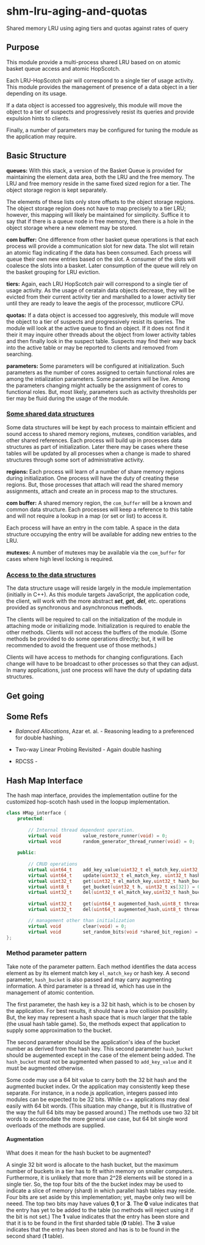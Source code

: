 # shm-lru-aging-and-quotas

Shared memory LRU using aging tiers and quotas against rates of query


## Purpose

This module provide a multi-process shared LRU based on on atomic basket queue access and atomic HopScotch. 

Each LRU-HopScotch pair will correspond to a single tier of usage activity. This module provides the management of presence of a data object in a tier depending on its usage.

If a data object is accessed too aggresively, this module will move the object to a tier of suspects and progressively resist its queries and provide expulsion hints to clients.

Finally, a number of parameters may be configured for tuning the module as the application may require.


## Basic Structure

**queues:** With this stack, a version of the Basket Queue is provided for maintaining the element data area, both the LRU and the free memory. The LRU and free memory reside in the same fixed sized region for a tier. The object storage region is kept separately.

The elements of these lists only store offsets to the object storage regions.  The object storage region does not have to map precisely to a tier LRU; however, this mapping will likely be maintained for simplicity. Suffice it to say that if there is a queue node in free memory, then there is a hole in the object storage where a new element may be stored.

**com buffer:** One difference from other basket queue operations is that each process will provide a communication slot for new data. The slot will retain an atomic flag indicating if the data has been consumed. Each proess will queue their own new entries based on the slot. A consumer of the slots will coalesce the slots into a basket. Later consumption of the queue will rely on the basket grouping for LRU eviction.

**tiers:** Again, each LRU HopScotch pair will correspond to a single tier of usage activity. As the usage of ceratain data objects decrease, they will be evicted from their current activity tier and marshalled to a lower activity tier until they are ready to leave the aegis of the processor, mutlicore CPU.

**quotas:** If a data object is accessed too aggresively, this module will move the object to a tier of suspects and progressively resist its queries. The module will look at the active queue to find an object. If it does not find it their it may inquire other threads about the object from lower activity tables and then finally look in the suspect table. Suspects may find their way back into the active table or may be reported to clients and removed from searching.

**parameters:** Some parameters will be configured at initialization. Such parameters as the number of cores assigned to certain functional roles are among the intialization parameters. Some parameters will be live. Among the parameters changing might actually be the assignment of cores to functional roles. But, most likely, parameters such as activity thresholds per tier may be fluid during the usage of the module.

### <u>Some shared data structures</u>

Some data structures will be kept by each process to maintain efficient and sound access to shared memory regions, mutexes, condition variables, and other shared references. Each process will build up in processes data structures as part of initialization. Later there may be cases where these tables will be updated by all processes when a change is made to shared structures through some sort of administrative activity.

**regions:** Each process will learn of a number of share memory regions during initialization. One process will have the duty of creating these regions. But, those processes that attach will read the shared memory assignments, attach and create an in process map to the structures.

**com buffer:** A shared memory region, the `com_buffer` will be a known and common data structure. Each processes will keep a reference to this table and will not require a lookup in a map (or set or list) to access it. 

Each process will have an entry in the com table. A space in the data structure occupying the entry will be available for adding new entries to the LRU.

**mutexes:** A number of mutexes may be available via the `com_buffer` for cases where high level locking is required.

### <u>Access to the data structures</u>

The data structure usage will reside largely in the module implementation (initially in C++). As this module targets JavaScript, the application code, the client, will work with the more abstract ***set***, ***get***, ***del***, etc. operations provided as synchronous and asynchronous methods.

The clients will be required to call on the initialization of the module in attaching mode or initializing mode. Initialization is required to enable the other methods. Clients will not access the buffers of the module. (Some methods be provided to do some operations directly; but, it will be recommended to avoid the frequent use of those methods.)

Clients will have access to methods for changing configurations. Each change will have to be broadcast to other processes so that they can adjust. In many applications, just one process will have the duty of updating data structures.


## Get going


## Some Refs

* *Balanced Allocations*, Azar et. al. - Reasoning leading to a preferenced for double hashing.
* Two-way Linear Probing Revisited - Again double hashing

* RDCSS - 




## Hash Map Interface

The hash map interface, provides the implementation outline for the customized hop-scotch hash used in the loopup implementation.

```c++
class HMap_interface {
	protected:
	
		// Internal thread dependent operation.
		virtual void 		value_restore_runner(void) = 0;
		virtual void		random_generator_thread_runner(void) = 0;
		
	public:
	
		// CRUD operations
		virtual uint64_t	add_key_value(uint32_t el_match_key,uint32_t hash_bucket,uint32_t offset_value,uint8_t thread_id = 1) = 0;
		virtual uint64_t	update(uint32_t el_match_key, uint32_t hash_bucket, uint32_t v_value,uint8_t thread_id = 1) = 0;
		virtual uint32_t	get(uint32_t el_match_key,uint32_t hash_bucket,uint8_t thread_id = 1) = 0;
		virtual uint8_t		get_bucket(uint32_t h, uint32_t xs[32]) = 0;
		virtual uint32_t	del(uint32_t el_match_key,uint32_t hash_bucket,uint8_t thread_id = 1) = 0;
		
		virtual uint32_t	get(uint64_t augemented_hash,uint8_t thread_id = 1) = 0;
		virtual uint32_t	del(uint64_t augemented_hash,uint8_t thread_id = 1) = 0;

		// management other than initialization
		virtual void		clear(void) = 0;
		virtual void		set_random_bits(void *shared_bit_region) = 0;
};

```

### Method parameter pattern

Take note of the parameter pattern. Each method identifies the data access element as by its element match key `el_match_key` or hash key. A second parameter,  `hash_bucket` is also passed and may carry augmenting information. A third parameter is a thread id, which has use in the management of atomic contention.

The first parameter, the hash key is a 32 bit hash, which is to be chosen by the application. For best results, it should have a low collision possibility. But, the key may represent a hash space that is much larger that the table (the usual hash table game). So, the methods expect that application to supply some approximation to the bucket.

The second parameter should be the application's idea of the bucket number as derived from the hash key. This second parameter `hash_bucket` should be augemented except in the case of the element being added. The `hash_bucket` must not be augmented when passed to `add_key_value` and it must be augmented otherwise.

Some code may use a 64 bit value to carry both the 32 bit hash and the augmented bucket index. Or the application may consistently keep these separate. For instance, in a node.js application, integers passed into modules can be expected to be 32 bits. While c++ applications may deal easily with 64 bit words. (This situation may change, but it is illustrative of the way the full 64 bits may be passed around.) The methods use two 32 bit words to accomodate the more general use case, but 64 bit single word overloads of the methods are supplied.

#### Augmentation

What does it mean for the hash bucket to be augmented?

A single 32 bit word is allocate to the hash bucket, but the maximum number of buckets in a tier has to fit within memory on smaller computers. Furthermore, it is unlikely that more than 2^28 elements will be stored in a single tier. So, the top four bits of the the bucket index may be used to indicate a slice of memory (shard) in which parallel hash tables may reside. Four bits are set aside by this implementation; yet, maybe only two will be neeed. The top two bits may have values **0**,**1** or **3**. The **0** value indicates that the entry has yet to be added to the table (so methods will reject using it if the bit is not set.) The **1** value indicates that the entry has been store and that it is to be found in the first sharded table (**0** table). The **3** value indicates that the entry has been stored and has is to be found in the second shard (**1** table).
